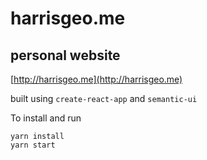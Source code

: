 # harrisgeo.me

## personal website

[http://harrisgeo.me](http://harrisgeo.me)

built using `create-react-app` and `semantic-ui`

To install and run

    yarn install
    yarn start
